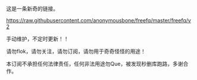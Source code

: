 这是一条新奇的链接。

https://raw.githubusercontent.com/anonymousbone/freefq/master/freefq/v2

手动维护，不定时更新！！

请勿flok，请勿关注，请勿订阅，请勿用于奇奇怪怪的用途！

本订阅不承担任何法律责任，任何非法用途勿Que，被发现秒删库跑路，多谢合作。
